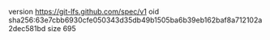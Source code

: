 version https://git-lfs.github.com/spec/v1
oid sha256:63e7cbb6930cfe050343d35db49b1505ba6b39eb162baf8a712102a2dec581bd
size 695
